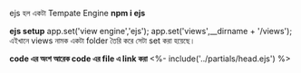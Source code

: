 ejs হল একটা Tempate Engine 
**npm i ejs**

**ejs setup**
app.set('view engine','ejs');
app.set('views',__dirname + '/views');
এইখানে views নামক একটা folder তৈরি করে সেটা set করা হয়েছে। 

**code এর অংশ আরেক code এর file এ link করা**
<%- include('../partials/head.ejs') %>
